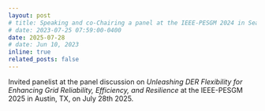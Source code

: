 ```yaml
---
layout: post
# title: Speaking and co-Chairing a panel at the IEEE-PESGM 2024 in Seattle, WA, San Juan Puerto Rico from 6-9 November, 2023. 
# date: 2023-07-25 07:59:00-0400
date: 2025-07-28 
# date: Jun 10, 2023
inline: true
related_posts: false
---
```


<!-- A simple inline announcement with Markdown emoji! :sparkles: :smile: -->
<!-- I will be co-chairing a panel at the PES ISGT Latin America conference, at San Juan PR, on Automated Distribution Systems – Technologies, Trend, Need and Challenges. This panel consists of speakers from DOE national labs, universities, utility, and product vendor, to present the cutting-edge research, technologies, strategies, customer experience, and visions in distribution automation. Panelists include Dr. Henry Huang, Energy Systems Division Director (ANL), Dr. Martha Symko-Davies, Program Manager of Accelerating Clean Energy at Scale (NREL), Dr. Xuan Wu, Manager, Transmission Planning (AES), Dr. Di Shi, Associate Professor (NMSU), Dr. Zhaoyu Wang, Northrop Grumman Associate Professor (ISU), Daniel Arden, Director of Grid Automation Marketing (Eaton)These speakers will provide multiple angles of insights to the grand trend of grid automation, based on their extensive years of experience in individual areas which will benefit audiences from all types of organizations. -->

Invited panelist at the panel discussion on *Unleashing DER Flexibility for Enhancing Grid Reliability, Efficiency, and Resilience* at the IEEE-PESGM 2025 in Austin, TX, on July 28th 2025. 
